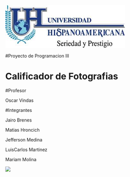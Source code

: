 ![](./UH.jpg)

#Proyecto de Programacion III
# Calificador de Fotografias

#Profesor

Oscar Vindas

#Integrantes 

Jairo Brenes

Matias Hroncich 

Jefferson Medina 

LuisCarlos Martinez

Mariam Molina

![](./loading.gif.jpg)



